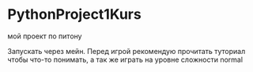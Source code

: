 # PythonProject1Kurs
мой проект по питону


Запускать через мейн.
Перед игрой рекомендую прочитать туториал чтобы что-то понимать,
а так же играть на уровне сложности normal
